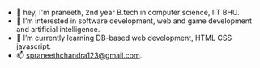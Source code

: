 - 👋 hey, I'm praneeth, 2nd year B.tech in computer science, IIT BHU.
- 👀 I’m interested in software development, web and game development and artificial intelligence.
- 🌱 I’m currently learning DB-based web development, HTML CSS javascript.
- 📫 spraneethchandra123@gmail.com.

<!---
mazerunner1001/mazerunner1001 is a ✨ special ✨ repository because its `README.md` (this file) appears on your GitHub profile.
You can click the Preview link to take a look at your changes.
--->
